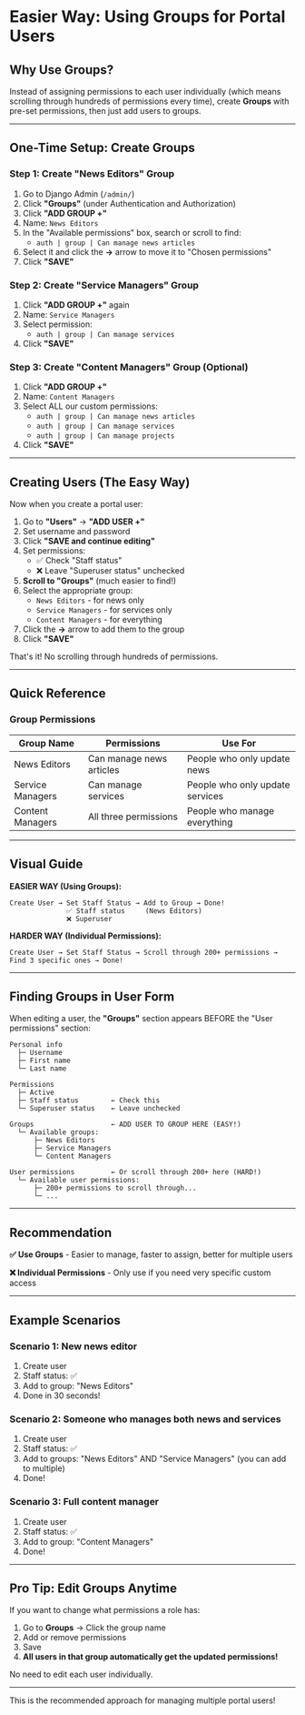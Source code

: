 # Easier Way: Using Groups for Portal Users

## Why Use Groups?

Instead of assigning permissions to each user individually (which means scrolling through hundreds of permissions every time), create **Groups** with pre-set permissions, then just add users to groups.

---

## One-Time Setup: Create Groups

### Step 1: Create "News Editors" Group

1. Go to Django Admin (`/admin/`)
2. Click **"Groups"** (under Authentication and Authorization)
3. Click **"ADD GROUP +"**
4. Name: `News Editors`
5. In the "Available permissions" box, search or scroll to find:
   - `auth | group | Can manage news articles`
6. Select it and click the **→** arrow to move it to "Chosen permissions"
7. Click **"SAVE"**

### Step 2: Create "Service Managers" Group

1. Click **"ADD GROUP +"** again
2. Name: `Service Managers`
3. Select permission:
   - `auth | group | Can manage services`
4. Click **"SAVE"**

### Step 3: Create "Content Managers" Group (Optional)

1. Click **"ADD GROUP +"**
2. Name: `Content Managers`
3. Select ALL our custom permissions:
   - `auth | group | Can manage news articles`
   - `auth | group | Can manage services`
   - `auth | group | Can manage projects`
4. Click **"SAVE"**

---

## Creating Users (The Easy Way)

Now when you create a portal user:

1. Go to **"Users"** → **"ADD USER +"**
2. Set username and password
3. Click **"SAVE and continue editing"**
4. Set permissions:
   - ✅ Check "Staff status"
   - ❌ Leave "Superuser status" unchecked
5. **Scroll to "Groups"** (much easier to find!)
6. Select the appropriate group:
   - `News Editors` - for news only
   - `Service Managers` - for services only
   - `Content Managers` - for everything
7. Click the **→** arrow to add them to the group
8. Click **"SAVE"**

That's it! No scrolling through hundreds of permissions.

---

## Quick Reference

### Group Permissions

| Group Name | Permissions | Use For |
|------------|-------------|---------|
| News Editors | Can manage news articles | People who only update news |
| Service Managers | Can manage services | People who only update services |
| Content Managers | All three permissions | People who manage everything |

---

## Visual Guide

**EASIER WAY (Using Groups):**
```
Create User → Set Staff Status → Add to Group → Done!
              ✅ Staff status     (News Editors)
              ❌ Superuser
```

**HARDER WAY (Individual Permissions):**
```
Create User → Set Staff Status → Scroll through 200+ permissions → Find 3 specific ones → Done!
```

---

## Finding Groups in User Form

When editing a user, the **"Groups"** section appears BEFORE the "User permissions" section:

```
Personal info
  ├─ Username
  ├─ First name
  └─ Last name

Permissions
  ├─ Active
  ├─ Staff status        ← Check this
  └─ Superuser status    ← Leave unchecked

Groups                   ← ADD USER TO GROUP HERE (EASY!)
  └─ Available groups:
      ├─ News Editors
      ├─ Service Managers
      └─ Content Managers

User permissions         ← Or scroll through 200+ here (HARD!)
  └─ Available user permissions:
      ├─ 200+ permissions to scroll through...
      └─ ...
```

---

## Recommendation

**✅ Use Groups** - Easier to manage, faster to assign, better for multiple users

**❌ Individual Permissions** - Only use if you need very specific custom access

---

## Example Scenarios

### Scenario 1: New news editor
1. Create user
2. Staff status: ✅
3. Add to group: "News Editors"
4. Done in 30 seconds!

### Scenario 2: Someone who manages both news and services
1. Create user
2. Staff status: ✅
3. Add to groups: "News Editors" AND "Service Managers" (you can add to multiple)
4. Done!

### Scenario 3: Full content manager
1. Create user
2. Staff status: ✅
3. Add to group: "Content Managers"
4. Done!

---

## Pro Tip: Edit Groups Anytime

If you want to change what permissions a role has:

1. Go to **Groups** → Click the group name
2. Add or remove permissions
3. Save
4. **All users in that group automatically get the updated permissions!**

No need to edit each user individually.

---

This is the recommended approach for managing multiple portal users!

